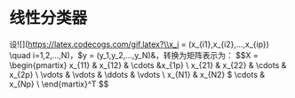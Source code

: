 # 线性分类器
设![](https://latex.codecogs.com/gif.latex?\\x_i = (x_{i1},x_{i2},...,x_{ip}) \quad i=1,2,...,N)，$y = (y_1,y_2,...,y_N)&，转换为矩阵表示为：
$$X = \begin{pmartix}
        x_{11} & x_{12} & \cdots &x_{1p} \\
        x_{21} & x_{22} & \cdots & x_{2p} \\
        \vdots & \vdots & \ddots & \vdots \\
        x_{N1} & x_{N2} $ \cdots & x_{Np} \\
        \end{martix}^T
$$